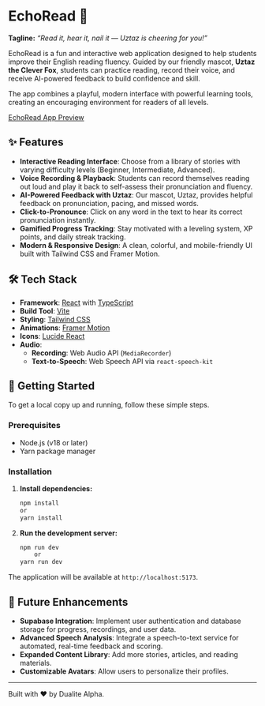 # EchoRead 🦊

**Tagline:** _“Read it, hear it, nail it — Uztaz is cheering for you!”_

EchoRead is a fun and interactive web application designed to help students improve their English reading fluency. Guided by our friendly mascot, **Uztaz the Clever Fox**, students can practice reading, record their voice, and receive AI-powered feedback to build confidence and skill.

The app combines a playful, modern interface with powerful learning tools, creating an encouraging environment for readers of all levels.

[EchoRead App Preview](https://echoread.netlify.app/)

## ✨ Features

-   **Interactive Reading Interface**: Choose from a library of stories with varying difficulty levels (Beginner, Intermediate, Advanced).
-   **Voice Recording & Playback**: Students can record themselves reading out loud and play it back to self-assess their pronunciation and fluency.
-   **AI-Powered Feedback with Uztaz**: Our mascot, Uztaz, provides helpful feedback on pronunciation, pacing, and missed words.
-   **Click-to-Pronounce**: Click on any word in the text to hear its correct pronunciation instantly.
-   **Gamified Progress Tracking**: Stay motivated with a leveling system, XP points, and daily streak tracking.
-   **Modern & Responsive Design**: A clean, colorful, and mobile-friendly UI built with Tailwind CSS and Framer Motion.

## 🛠️ Tech Stack

-   **Framework**: [React](https://react.dev/) with [TypeScript](https://www.typescriptlang.org/)
-   **Build Tool**: [Vite](https://vitejs.dev/)
-   **Styling**: [Tailwind CSS](https://tailwindcss.com/)
-   **Animations**: [Framer Motion](https://www.framer.com/motion/)
-   **Icons**: [Lucide React](https://lucide.dev/)
-   **Audio**:
    -   **Recording**: Web Audio API (`MediaRecorder`)
    -   **Text-to-Speech**: Web Speech API via `react-speech-kit`

## 🚀 Getting Started

To get a local copy up and running, follow these simple steps.

### Prerequisites

-   Node.js (v18 or later)
-   Yarn package manager

### Installation

1.  **Install dependencies:**
    ```sh
    npm install
	or    
    yarn install
    ```

2.  **Run the development server:**
    ```sh
    npm run dev
        or
    yarn run dev
    ```

The application will be available at `http://localhost:5173`.

## 🔮 Future Enhancements

-   **Supabase Integration**: Implement user authentication and database storage for progress, recordings, and user data.
-   **Advanced Speech Analysis**: Integrate a speech-to-text service for automated, real-time feedback and scoring.
-   **Expanded Content Library**: Add more stories, articles, and reading materials.
-   **Customizable Avatars**: Allow users to personalize their profiles.

---

Built with ❤️ by Dualite Alpha.


